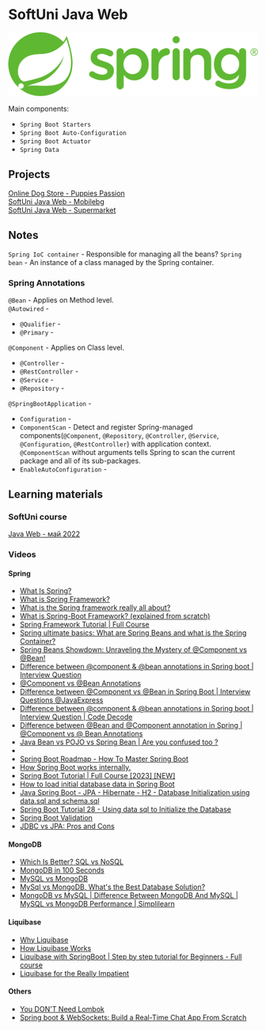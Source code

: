 # SoftUni Java Web
![spring-logo](spring.png)

Main components:
- `Spring Boot Starters`
- `Spring Boot Auto-Configuration`
- `Spring Boot Actuator`
- `Spring Data`

## Projects
[Online Dog Store - Puppies Passion](https://github.com/DenisBuserski/db-puppies-passion) <br>
[SoftUni Java Web - Mobilebg](https://github.com/DenisBuserski/sjw-mobilebg) <br>
[SoftUni Java Web - Supermarket](https://github.com/DenisBuserski/sjw-supermarket) <br>


## Notes
`Spring IoC container` - Responsible for managing all the beans?
`Spring bean` - An instance of a class managed by the Spring container. <br>

### Spring Annotations
`@Bean` - Applies on Method level. <br>
`@Autowired` - 
- `@Qualifier` - <br>
- `@Primary` - <br>

`@Component` - Applies on Class level.
- `@Controller` - 
- `@RestController` - 
- `@Service` - 
- `@Repository` - <br>

`@SpringBootApplication` - 
- `Configuration` -
- `ComponentScan` - Detect and register Spring-managed components(`@Component`, `@Repository`, `@Controller`, `@Service`, `@Configuration`, `@RestController`)
with application context. `@ComponentScan` without arguments tells Spring to scan the current package and all of its sub-packages.
- `EnableAutoConfiguration` -





## Learning materials

### SoftUni course
[Java Web - май 2022](https://softuni.bg/modules/120/java-web/1343) <br>

### Videos

#### Spring
- [What Is Spring?](https://www.youtube.com/watch?v=Spzug_SjJnM)
- [What is Spring Framework?](https://www.youtube.com/watch?v=Zxwq3aW9ctU&list=PLN_xGGp_EzEItK8yAKOP9qIetdu7CGxoP&index=4)
- [What is the Spring framework really all about?](https://www.youtube.com/watch?v=gq4S-ovWVlM&list=PLN_xGGp_EzEItK8yAKOP9qIetdu7CGxoP&index=3)
- [What is Spring-Boot Framework? (explained from scratch)](https://www.youtube.com/watch?v=LSEYdU8Dp9Y&list=PLN_xGGp_EzEItK8yAKOP9qIetdu7CGxoP&index=3)
- [Spring Framework Tutorial | Full Course](https://www.youtube.com/watch?v=If1Lw4pLLEo&list=WL)
- [Spring ultimate basics: What are Spring Beans and what is the Spring Container?](https://www.youtube.com/watch?v=aS9SQITRocc)
- [Spring Beans Showdown: Unraveling the Mystery of @Component vs @Bean!](https://www.youtube.com/watch?v=CWEQ-1vff1o&list=PLN_xGGp_EzEItK8yAKOP9qIetdu7CGxoP&index=9)
- [Difference between @component & @bean annotations in Spring boot | Interview Question](https://www.youtube.com/watch?v=iE5oQ-FKiJA&list=PLN_xGGp_EzEItK8yAKOP9qIetdu7CGxoP&index=9)
- [@Component vs @Bean Annotations](https://www.youtube.com/watch?v=iCaNXPi4tKw&list=PLN_xGGp_EzEItK8yAKOP9qIetdu7CGxoP&index=10)
- [Difference between @Component vs @Bean in Spring Boot | Interview Questions ‪@JavaExpress‬](https://www.youtube.com/watch?v=QNP3fS6PJZY&list=PLN_xGGp_EzEItK8yAKOP9qIetdu7CGxoP&index=11)
- [Difference between @component & @bean annotations in Spring boot | Interview Question | Code Decode](https://www.youtube.com/watch?v=6X_Xx0CyCqE&list=PLN_xGGp_EzEItK8yAKOP9qIetdu7CGxoP&index=9)
- [Difference between @Bean and @Component annotation in Spring | @Component vs @ Bean Annotations](https://www.youtube.com/watch?v=sHpaT8O_-Ls&list=PLN_xGGp_EzEItK8yAKOP9qIetdu7CGxoP&index=10&t=5s)
- [Java Bean vs POJO vs Spring Bean | Are you confused too ?](https://www.youtube.com/watch?v=lQ3svlKjs70&list=PLN_xGGp_EzEItK8yAKOP9qIetdu7CGxoP&index=11&t=313s)
- 
- [Spring Boot Roadmap - How To Master Spring Boot](https://www.youtube.com/watch?v=cehTm_oSrqA&list=PLN_xGGp_EzEItK8yAKOP9qIetdu7CGxoP&index=3)
- [How Spring Boot works internally.](https://www.youtube.com/watch?v=2K9ZtPL5r6A)
- [Spring Boot Tutorial | Full Course [2023] [NEW]](https://www.youtube.com/watch?v=9SGDpanrc8U&list=PLN_xGGp_EzEItK8yAKOP9qIetdu7CGxoP&index=4)
- [How to load initial database data in Spring Boot](https://www.youtube.com/watch?v=VFaed0-Eww8&t=29s)
- [Java Spring Boot - JPA - Hibernate - H2 - Database Initialization using data.sql and schema.sql](https://www.youtube.com/watch?v=9Yj2TCvrvaE&t=197s)
- [Spring Boot Tutorial 28 - Using data sql to Initialize the Database](https://www.youtube.com/watch?v=VHIHPIwIsg8&t=196s)
- [Spring Boot Validation](https://www.youtube.com/watch?v=LItERTUC9y4)
- [JDBC vs JPA: Pros and Cons](https://www.youtube.com/watch?v=XuLUnTlAWmw)

#### MongoDB
- [Which Is Better? SQL vs NoSQL](https://www.youtube.com/watch?v=t0GlGbtMTio&list=PLN_xGGp_EzEItK8yAKOP9qIetdu7CGxoP&index=2&t=3s)
- [MongoDB in 100 Seconds](https://www.youtube.com/watch?v=-bt_y4Loofg&list=PLN_xGGp_EzEItK8yAKOP9qIetdu7CGxoP&index=4)
- [MySQL vs MongoDB](https://www.youtube.com/watch?v=OdgZ0jr4jpM&list=PLN_xGGp_EzEItK8yAKOP9qIetdu7CGxoP&index=3&t=27s)
- [MySql vs MongoDB, What's the Best Database Solution?](https://www.youtube.com/watch?v=0FNHbbuwKP0&list=PLN_xGGp_EzEItK8yAKOP9qIetdu7CGxoP&index=4)
- [MongoDB vs MySQL | Difference Between MongoDB And MySQL | MySQL vs MongoDB Performance | Simplilearn](https://www.youtube.com/watch?v=CJy0_iUdr3g&list=PLN_xGGp_EzEItK8yAKOP9qIetdu7CGxoP&index=5)

#### Liquibase
- [Why Liquibase](https://www.youtube.com/watch?v=FJ2a-WkuWRA&list=PLN_xGGp_EzEKD3ZqrxckWcxJV3tg5oNiA&index=2)
- [How Liquibase Works](https://www.youtube.com/watch?v=U9nVo9MS12o&list=PLN_xGGp_EzEKD3ZqrxckWcxJV3tg5oNiA&index=3)
- [Liquibase with SpringBoot | Step by step tutorial for Beginners - Full course](https://www.youtube.com/watch?v=xjXHecGOy84&list=PLN_xGGp_EzEKD3ZqrxckWcxJV3tg5oNiA&index=4)
- [Liquibase for the Really Impatient](https://www.youtube.com/watch?v=WXsQbeBYRN0&list=PLN_xGGp_EzEKD3ZqrxckWcxJV3tg5oNiA&index=5)

#### Others
- [You DON'T Need Lombok](https://www.youtube.com/watch?v=ldw5TwoPlXI&list=PLN_xGGp_EzEItK8yAKOP9qIetdu7CGxoP&index=3)
- [Spring boot & WebSockets: Build a Real-Time Chat App From Scratch](https://www.youtube.com/watch?v=TywlS9iAZCM&list=PLN_xGGp_EzEItK8yAKOP9qIetdu7CGxoP&index=3)

